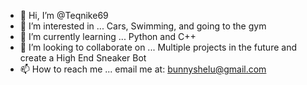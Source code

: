 - 👋 Hi, I’m @Teqnike69
- 👀 I’m interested in ... Cars, Swimming, and going to the gym
- 🌱 I’m currently learning ... Python and C++
- 💞️ I’m looking to collaborate on ... Multiple projects in the future and create a High End Sneaker Bot
- 📫 How to reach me ... email me at: bunnyshelu@gmail.com

<!---
Teqnike69/Teqnike69 is a ✨ special ✨ repository because its `README.md` (this file) appears on your GitHub profile.
You can click the Preview link to take a look at your changes.
--->
